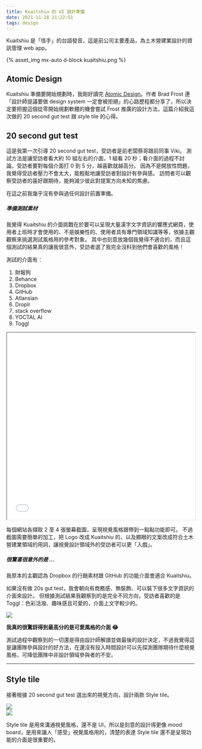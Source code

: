 ```yaml
---
title: Kuaitshiu 的 UI 設計準備
date: 2021-11-28 21:22:51
tags: design
---
```


Kuaitshiu 是「怪手」的台語發音，這是前公司主要產品，為土木營建業設計的資訊管理 web app。

{% asset_img mx-auto d-block kuaitshiu.png %}

<!--more-->

## Atomic Design

Kuaitshiu 準備要開始規劃時，我剛好讀完 [Atomic Design](https://bradfrost.com/blog/post/atomic-web-design/)。作者 Brad Frost 連「設計師提議要做 design system 一定會被拒絕」的心路歷程都分享了，所以決定要把握這個從零開始規劃軟體的機會嘗試 Frost 推廣的設計方法，這篇介紹我這次做的 20 second gut test 跟 style tile 的心得。

## 20 second gut test

這是我第一次引導 20 second gut test，受訪者是前老闆蔡哥跟前同事 Viki。
測試方法是讓受訪者看大約 10 組左右的介面，1 組看 20 秒；看介面的過程不討論，受訪者要對每個介面打 0 到 5 分，越喜歡就越高分。
因為不是開放性問題，我覺得受訪者壓力不會太大，能輕鬆地讓受訪者對設計有參與感。
訪問者可以觀察受訪者的喜好跟期待，能夠減少彼此對提案方向未知的焦慮。

在這之前我幾乎沒有參與過任何設計前置準備。

##### 準備測試素材

我覺得 Kuaitshiu 的介面挑戰在於要可以呈現大量漢字文字資訊的響應式網頁，使用者上班時才會使用的、不是娛樂性的、使用者具有專門領域知識等等，依據主觀觀察來挑選測試風格用的參考對象。
其中也刻意放幾個我覺得不適合的，而且這個測試的結果真的讓我很意外，受訪者選了我完全沒料到他們會喜歡的風格！

測試的介面有：

1. 財報狗
2. Behance
3. Dropbox
4. GitHub
5. Atlansian
6. Droplr
7. stack overflow
8. YOCTAL AI
9. Toggl

<div class="embed-responsive embed-responsive-16by9">
	<iframe src="kuaitshiu-20sGutTest.pdf" width="100%" height="500px"></iframe>
</div>

每個網站各擷取 2 至 4 張螢幕截圖，呈現視覺風格跟帶到一點點功能即可。
不過截圖需要簡單的加工，把 Logo 改成 Kuaitshiu 的，以及顯眼的文案改成符合土木營建業領域的用詞，讓視覺設計領域外的受訪者可以更「入戲」。

##### 很驚喜很意外的是 ...

我原本的主觀認為 Dropbox 的行銷素材跟 GitHub 的功能介面會適合 Kuaitshiu。

如果沒有做 20s gut test，我會朝向有商務感、無裝飾、可以裝下很多文字資訊的介面來設計。
但根據測試結果我觀察到的是完全不同方向，受訪者喜歡的是 Toggl：色彩活潑、趣味感且可愛的，介面上文字較少的。

<img src="20sGutTest-result.png" lazyload>

<strong>我真的很驚訝得到最高分的是可愛風格的介面 😂</strong>

測試過程中觀察到的一切還是得由設計師解讀並做最後的設計決定，不過我覺得這是讓團隊參與設計的好方法，在還沒有投入時間設計可以先探測團隊期待什麼視覺風格，可降低團隊中非設計領域參與者的不安。

---

## Style tile

接著根據 20 second gut test 選出來的視覺方向，設計兩款 Style tile。

<div class="row">
	<div class="col-sm-6 col-12">
		<img src="style-tile-A.png" lazyload>
	</div>
	<div class="col-sm-6 col-12">
		<img src="style-tile-B.png" lazyload>
	</div>
</div>

Style tile 是用來溝通視覺風格，還不是 UI，所以是刻意的設計得更像 mood board，是用來讓人「感受」視覺風格用的，清楚的表達 Style tile 還不是呈現功能的介面是很重要的。
